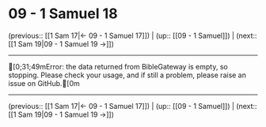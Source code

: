 # 09 - 1 Samuel 18

(previous:: [[1 Sam 17|← 09 - 1 Samuel 17]]) | (up:: [[09 - 1 Samuel]]) | (next:: [[1 Sam 19|09 - 1 Samuel 19 →]])

***
[0;31;49mError: the data returned from BibleGateway is empty, so stopping. Please check your usage, and if still a problem, please raise an issue on GitHub.[0m

***

(previous:: [[1 Sam 17|← 09 - 1 Samuel 17]]) | (up:: [[09 - 1 Samuel]]) | (next:: [[1 Sam 19|09 - 1 Samuel 19 →]])
